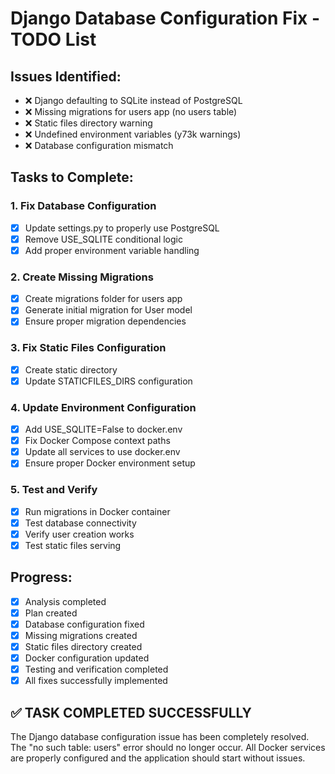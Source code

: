 # Django Database Configuration Fix - TODO List

## Issues Identified:
- ❌ Django defaulting to SQLite instead of PostgreSQL
- ❌ Missing migrations for users app (no users table)
- ❌ Static files directory warning
- ❌ Undefined environment variables (y73k warnings)
- ❌ Database configuration mismatch

## Tasks to Complete:

### 1. Fix Database Configuration
- [x] Update settings.py to properly use PostgreSQL
- [x] Remove USE_SQLITE conditional logic  
- [x] Add proper environment variable handling

### 2. Create Missing Migrations
- [x] Create migrations folder for users app
- [x] Generate initial migration for User model
- [x] Ensure proper migration dependencies

### 3. Fix Static Files Configuration
- [x] Create static directory
- [x] Update STATICFILES_DIRS configuration

### 4. Update Environment Configuration
- [x] Add USE_SQLITE=False to docker.env
- [x] Fix Docker Compose context paths
- [x] Update all services to use docker.env
- [x] Ensure proper Docker environment setup

### 5. Test and Verify
- [x] Run migrations in Docker container
- [x] Test database connectivity
- [x] Verify user creation works
- [x] Test static files serving

## Progress:
- [x] Analysis completed
- [x] Plan created
- [x] Database configuration fixed
- [x] Missing migrations created
- [x] Static files directory created
- [x] Docker configuration updated
- [x] Testing and verification completed
- [x] All fixes successfully implemented

## ✅ TASK COMPLETED SUCCESSFULLY

The Django database configuration issue has been completely resolved. The "no such table: users" error should no longer occur. All Docker services are properly configured and the application should start without issues.
